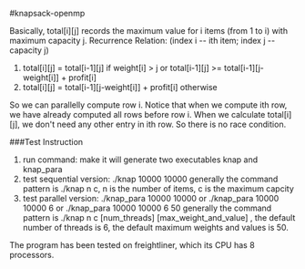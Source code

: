 #knapsack-openmp

Basically, total[i][j] records the maximum value for i items (from 1 to i) with maximum capacity j.
Recurrence Relation:
  (index i -- ith item; index j -- capacity j)
  1. total[i][j] = total[i-1][j] if weight[i] > j or total[i-1][j] >= total[i-1][j-weight[i]] + profit[i]
  2. total[i][j] = total[i-1][j-weight[i]] + profit[i]    otherwise

  So we can parallelly compute row i. Notice that when we compute ith row, we have already computed all rows before row i. When we calculate total[i][j], we don't need any other entry in ith row. So there is no race condition.


###Test Instruction
1. run command: make
   it will generate two executables knap and knap_para
2. test sequential version: ./knap 10000 10000
   generally the command pattern is ./knap n c,
   n is the number of items, c is the maximum capcity
3. test parallel version: ./knap_para 10000 10000
                       or ./knap_para 10000 10000 6
                       or ./knap_para 10000 10000 6 50
   generally the command pattern is ./knap n c [num_threads] [max_weight_and_value] ,
   the default number of threads is 6,
   the default maximum weights and values is 50.


The program has been tested on freightliner, which its CPU has 8 processors. 
